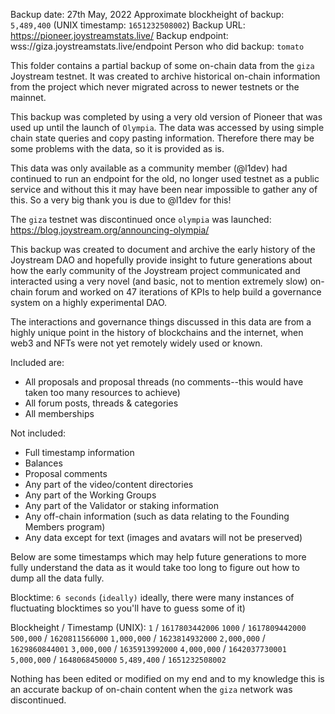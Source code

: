 Backup date: 27th May, 2022
Approximate blockheight of backup: `5,489,400` (UNIX timestamp: `1651232508002`)
Backup URL: https://pioneer.joystreamstats.live/
Backup endpoint: wss://giza.joystreamstats.live/endpoint
Person who did backup: `tomato`

This folder contains a partial backup of some on-chain data from the `giza` Joystream testnet. It was created to archive historical on-chain information from the project which never migrated across to newer testnets or the mainnet.

This backup was completed by using a very old version of Pioneer that was used up until the launch of `Olympia`. The data was accessed by using simple chain state queries and copy pasting information. Therefore there may be some problems with the data, so it is provided as is.

This data was only available as a community member (@l1dev) had continued to run an endpoint for the old, no longer used testnet as a public service and without this it may have been near impossible to gather any of this. So a very big thank you is due to @l1dev for this!

The `giza` testnet was discontinued once `olympia` was launched: https://blog.joystream.org/announcing-olympia/

This backup was created to document and archive the early history of the Joystream DAO and hopefully provide insight to future generations about how the early community of the Joystream project communicated and interacted using a very novel (and basic, not to mention extremely slow) on-chain forum and worked on 47 iterations of KPIs to help build a governance system on a highly experimental DAO.

The interactions and governance things discussed in this data are from a highly unique point in the history of blockchains and the internet, when web3 and NFTs were not yet remotely widely used or known.

Included are:
- All proposals and proposal threads (no comments--this would have taken too many resources to achieve)
- All forum posts, threads & categories
- All memberships

Not included:
- Full timestamp information
- Balances
- Proposal comments
- Any part of the video/content directories
- Any part of the Working Groups
- Any part of the Validator or staking information
- Any off-chain information (such as data relating to the Founding Members program)
- Any data except for text (images and avatars will not be preserved)

Below are some timestamps which may help future generations to more fully understand the data as it would take too long to figure out how to dump all the data fully.

Blocktime: `6 seconds` (`ideally)`
ideally, there were many instances of fluctuating blocktimes so you'll have to guess some of it)

Blockheight / Timestamp (UNIX):
`1` / `1617803442006`
`1000` / `1617809442000`
`500,000` / `1620811566000`
`1,000,000` / `1623814932000`
`2,000,000` / `1629860844001`
`3,000,000` / `1635913992000`
`4,000,000` / `1642037730001`
`5,000,000` / `1648068450000`
`5,489,400` / `1651232508002`

Nothing has been edited or modified on my end and to my knowledge this is an accurate backup of on-chain content when the `giza` network was discontinued.
